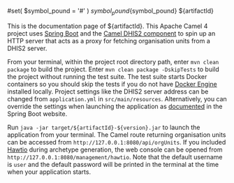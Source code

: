 #set( $symbol_pound = '#' )
${symbol_pound}${symbol_pound} ${artifactId}

This is the documentation page of ${artifactId}. This Apache Camel 4 project uses [Spring Boot](https://spring.io/projects/spring-boot) and the [Camel DHIS2 component](https://camel.apache.org/components/3.21.x/dhis2-component.html) to spin up an HTTP server that acts as a proxy for fetching organisation units from a DHIS2 server.

From your terminal, within the project root directory path, enter `mvn clean package` to build the project. Enter `mvn clean package -DskipTests` to build the project without running the test suite. The test suite starts Docker containers so you should skip the tests if you do not have [Docker Engine](https://docs.docker.com/engine/) installed locally. Project settings like the DHIS2 server address can be changed from `application.yml` in `src/main/resources`. Alternatively, you can override the settings when launching the application as [documented](https://docs.spring.io/spring-boot/docs/2.7.16/reference/html/features.html#features.external-config) in the Spring Boot website.

Run `java -jar target/${artifactId}-${version}.jar` to launch the application from your terminal. The Camel route returning organisation units can be accessed from `http://127.0.0.1:8080/api/orgUnits`. If you included [Hawtio](https://hawt.io/) during archetype generation, the web console can be opened from `http://127.0.0.1:8080/management/hawtio`. Note that the default username is `user` and the default password will be printed in the terminal at the time when your application starts.
